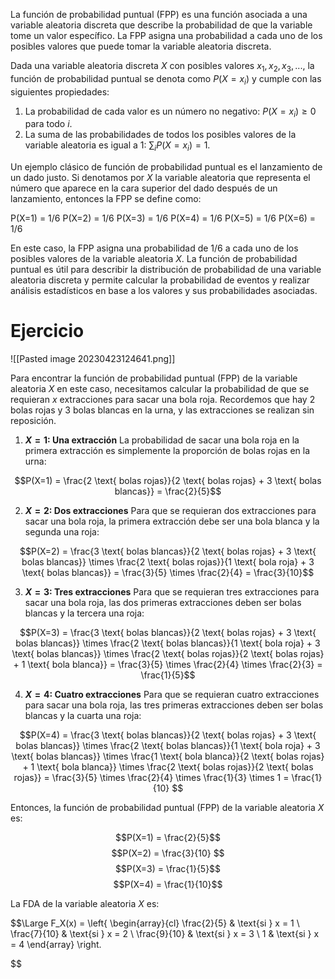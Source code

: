 La función de probabilidad puntual (FPP) es una función asociada a una variable aleatoria discreta que describe la probabilidad de que la variable tome un valor específico. La FPP asigna una probabilidad a cada uno de los posibles valores que puede tomar la variable aleatoria discreta.

Dada una variable aleatoria discreta $X$ con posibles valores $x_1, x_2, x_3, ...$, la función de probabilidad puntual se denota como $P(X = x_i)$ y cumple con las siguientes propiedades:

1.  La probabilidad de cada valor es un número no negativo: $P(X = x_i) \geq 0$ para todo $i$.
2.  La suma de las probabilidades de todos los posibles valores de la variable aleatoria es igual a 1: $\sum_i P(X = x_i) = 1$.

Un ejemplo clásico de función de probabilidad puntual es el lanzamiento de un dado justo. Si denotamos por $X$ la variable aleatoria que representa el número que aparece en la cara superior del dado después de un lanzamiento, entonces la FPP se define como:

P(X=1) = 1/6
P(X=2) = 1/6
P(X=3) = 1/6
P(X=4) = 1/6
P(X=5) = 1/6
P(X=6) = 1/6

En este caso, la FPP asigna una probabilidad de 1/6 a cada uno de los posibles valores de la variable aleatoria $X$. La función de probabilidad puntual es útil para describir la distribución de probabilidad de una variable aleatoria discreta y permite calcular la probabilidad de eventos y realizar análisis estadísticos en base a los valores y sus probabilidades asociadas.

# Ejercicio 

![[Pasted image 20230423124641.png]]

Para encontrar la función de probabilidad puntual (FPP) de la variable aleatoria $X$ en este caso, necesitamos calcular la probabilidad de que se requieran $x$ extracciones para sacar una bola roja. Recordemos que hay 2 bolas rojas y 3 bolas blancas en la urna, y las extracciones se realizan sin reposición.

1.  **$X = 1$: Una extracción** La probabilidad de sacar una bola roja en la primera extracción es simplemente la proporción de bolas rojas en la urna:

$$P(X=1) = \frac{2 \text{ bolas rojas}}{2 \text{ bolas rojas} + 3 \text{ bolas blancas}} = \frac{2}{5}$$

2.  **$X = 2$: Dos extracciones** Para que se requieran dos extracciones para sacar una bola roja, la primera extracción debe ser una bola blanca y la segunda una roja:

$$P(X=2) = \frac{3 \text{ bolas blancas}}{2 \text{ bolas rojas} + 3 \text{ bolas blancas}} \times \frac{2 \text{ bolas rojas}}{1 \text{ bola roja} + 3 \text{ bolas blancas}} = \frac{3}{5} \times \frac{2}{4} = \frac{3}{10}$$

3.  **$X = 3$: Tres extracciones** Para que se requieran tres extracciones para sacar una bola roja, las dos primeras extracciones deben ser bolas blancas y la tercera una roja:

$$P(X=3) = \frac{3 \text{ bolas blancas}}{2 \text{ bolas rojas} + 3 \text{ bolas blancas}} \times \frac{2 \text{ bolas blancas}}{1 \text{ bola roja} + 3 \text{ bolas blancas}} \times \frac{2 \text{ bolas rojas}}{2 \text{ bolas rojas} + 1 \text{ bola blanca}} = \frac{3}{5} \times \frac{2}{4} \times \frac{2}{3} = \frac{1}{5}$$

4.  **$X = 4$: Cuatro extracciones** Para que se requieran cuatro extracciones para sacar una bola roja, las tres primeras extracciones deben ser bolas blancas y la cuarta una roja:

$$P(X=4) = \frac{3 \text{ bolas blancas}}{2 \text{ bolas rojas} + 3 \text{ bolas blancas}} \times \frac{2 \text{ bolas blancas}}{1 \text{ bola roja} + 3 \text{ bolas blancas}} \times \frac{1 \text{ bola blanca}}{2 \text{ bolas rojas} + 1 \text{ bola blanca}} \times \frac{2 \text{ bolas rojas}}{2 \text{ bolas rojas}} = \frac{3}{5} \times \frac{2}{4} \times \frac{1}{3} \times 1 = \frac{1}{10}
$$

Entonces, la función de probabilidad puntual (FPP) de la variable aleatoria $X$ es:

$$P(X=1) = \frac{2}{5}$$
$$P(X=2) = \frac{3}{10} $$
$$P(X=3) = \frac{1}{5}$$
$$P(X=4) = \frac{1}{10}$$


La FDA de la variable aleatoria $X$ es:

$$\Large
F_X(x) = \left\{
\begin{array}{cl}
  \frac{2}{5} & \text{si } x = 1 \\
  \frac{7}{10} & \text{si } x = 2 \\
  \frac{9}{10} & \text{si } x = 3 \\
  1 & \text{si } x = 4
\end{array}
\right.

$$